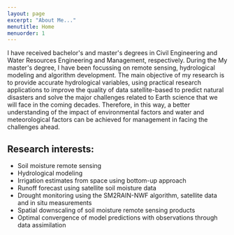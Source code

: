 ```yaml
---
layout: page
excerpt: "About Me..."
menutitle: Home
menuorder: 1
---
```


  I have received bachelor's and master's degrees in Civil Engineering and Water Resources Engineering and Management, respectively. During the My master's degree, I have been focussing on remote sensing, hydrological modeling and algorithm development.
  The main objective of my research is to provide accurate hydrological variables, using practical research applications to improve the quality of data satellite-based to predict natural disasters and solve the major challenges related to Earth science that we will face in the coming decades. Therefore, in this way, a better understanding of the impact of environmental factors and water and meteorological factors can be achieved for management in facing the challenges ahead.

## Research interests:

-	Soil moisture remote sensing
-	Hydrological modeling
-	Irrigation estimates from space using bottom-up approach
-	Runoff forecast using satellite soil moisture data
-	Drought monitoring using the SM2RAIN-NWF algorithm, satellite data and in situ measurements
-	Spatial downscaling of soil moisture remote sensing products
-	Optimal convergence of model predictions with observations through data assimilation


